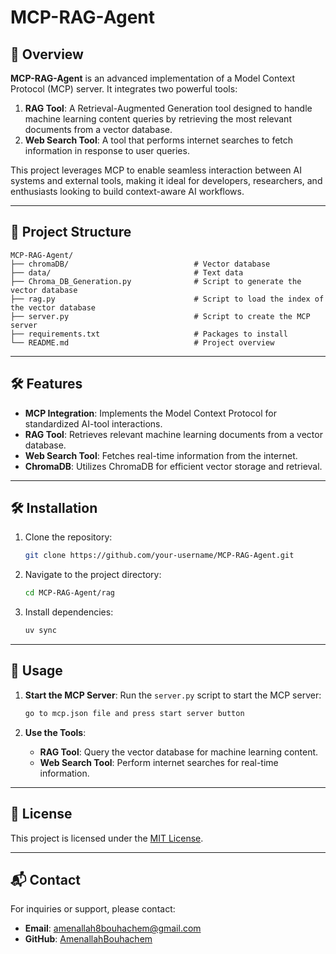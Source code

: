 # MCP-RAG-Agent

## 🚀 Overview

**MCP-RAG-Agent** is an advanced implementation of a Model Context Protocol (MCP) server. It integrates two powerful tools:

1. **RAG Tool**: A Retrieval-Augmented Generation tool designed to handle machine learning content queries by retrieving the most relevant documents from a vector database.
2. **Web Search Tool**: A tool that performs internet searches to fetch information in response to user queries.

This project leverages MCP to enable seamless interaction between AI systems and external tools, making it ideal for developers, researchers, and enthusiasts looking to build context-aware AI workflows.

---

## 📂 Project Structure

```
MCP-RAG-Agent/
├── chromaDB/                            # Vector database
├── data/                                # Text data
├── Chroma_DB_Generation.py              # Script to generate the vector database
├── rag.py                               # Script to load the index of the vector database
├── server.py                            # Script to create the MCP server
├── requirements.txt                     # Packages to install
└── README.md                            # Project overview
```

---

## 🛠️ Features

- **MCP Integration**: Implements the Model Context Protocol for standardized AI-tool interactions.
- **RAG Tool**: Retrieves relevant machine learning documents from a vector database.
- **Web Search Tool**: Fetches real-time information from the internet.
- **ChromaDB**: Utilizes ChromaDB for efficient vector storage and retrieval.

---

## 🛠️ Installation

1. Clone the repository:
   ```bash
   git clone https://github.com/your-username/MCP-RAG-Agent.git
   ```
2. Navigate to the project directory:
   ```bash
   cd MCP-RAG-Agent/rag
   ```
3. Install dependencies:
   ```bash
   uv sync
   ```

---

## 🚀 Usage

1. **Start the MCP Server**:
   Run the `server.py` script to start the MCP server:

   ```bash
   go to mcp.json file and press start server button
   ```
2. **Use the Tools**:

   - **RAG Tool**: Query the vector database for machine learning content.
   - **Web Search Tool**: Perform internet searches for real-time information.

---

## 📜 License

This project is licensed under the [MIT License](./LICENSE).

---

## 📬 Contact

For inquiries or support, please contact:

- **Email**: amenallah8bouhachem@gmail.com
- **GitHub**: [AmenallahBouhachem](https://github.com/AmenallahBouhachem)
